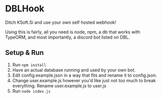 # DBLHook

Ditch KSoft.Si and use your own self hosted webhook!

Using this is fairly, all you need is node, npm, a db that works with TypeORM, and most importantly, a discord bot listed on DBL.

## Setup & Run

1. Run `npm install`
2. Have an actual database running and used by your own bot.
3. Edit config.example.json in a way that fits and rename it to config.json.
4. Change user.example.js however you'd like just not too much to break everything. Rename user.example.js to user.js
5. Run `node index.js`